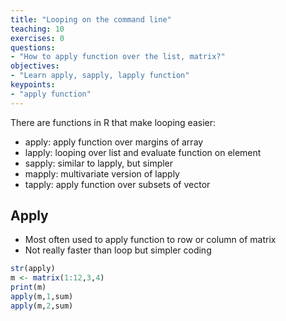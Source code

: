 ```yaml
---
title: "Looping on the command line"
teaching: 10
exercises: 0
questions:
- "How to apply function over the list, matrix?"
objectives:
- "Learn apply, sapply, lapply function"
keypoints:
- "apply function"
---
```


There are functions in R that make looping easier:

- apply: apply function over margins of array
- lapply: looping over list and evaluate function on element
- sapply: similar to lapply, but simpler
- mapply: multivariate version of lapply
- tapply: apply function over subsets of vector

## Apply
- Most often used to apply function to row or column of matrix
- Not really faster than loop but simpler coding

```r
str(apply)
m <- matrix(1:12,3,4)
print(m)
apply(m,1,sum)
apply(m,2,sum)
```
